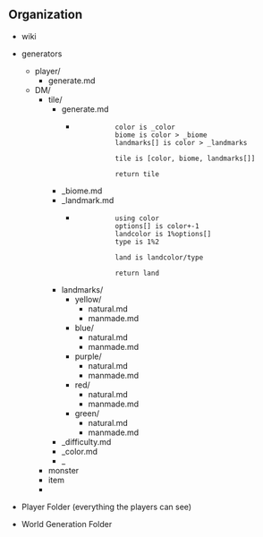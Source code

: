## Organization

* wiki
* generators
  * player/
    * generate.md
  * DM/
    * tile/
      * generate.md
        * ```
                    color is _color
                    biome is color > _biome
                    landmarks[] is color > _landmarks
                     
                    tile is [color, biome, landmarks[]]

                    return tile

      * _biome.md
      * _landmark.md
        * ```
                    using color
                    options[] is color+-1
                    landcolor is 1%options[]
                    type is 1%2

                    land is landcolor/type

                    return land

      * landmarks/
        * yellow/
          * natural.md
          * manmade.md
        * blue/
          * natural.md
          * manmade.md
        * purple/
          * natural.md
          * manmade.md
        * red/
          * natural.md
          * manmade.md
        * green/
          * natural.md
          * manmade.md
      * _difficulty.md
      * _color.md
      * _
    * monster
    * item
    *

* Player Folder (everything the players can see)
* World Generation Folder
